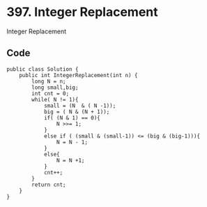 # 397. Integer Replacement
Integer Replacement

## Code
    public class Solution {
        public int IntegerReplacement(int n) {
            long N = n;
            long small,big;
            int cnt = 0;
            while( N != 1){
                small = (N  & ( N -1));
                big = ( N & (N + 1));
                if( (N & 1) == 0){
                    N >>= 1;
                }
                else if ( (small & (small-1)) <= (big & (big-1))){
                    N = N - 1;
                }
                else{
                    N = N +1;
                }
                cnt++;
            }
            return cnt;
        }
    }